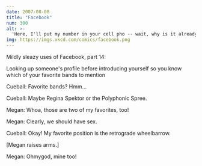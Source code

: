 ```yaml
---
date: 2007-08-08
title: "Facebook"
num: 300
alt: >-
  'Here, I'll put my number in your cell pho -- wait, why is it already here?'
img: https://imgs.xkcd.com/comics/facebook.png
---
```

Mildly sleazy uses of Facebook, part 14:

Looking up someone's profile before introducing yourself so you know which of your favorite bands to mention

Cueball: Favorite bands? Hmm...

Cueball: Maybe Regina Spektor or the Polyphonic Spree.

Megan: Whoa, those are two of my favorites, too!

Megan: Clearly, we should have sex.

Cueball: Okay! My favorite position is the retrograde wheelbarrow.

[Megan raises arms.]

Megan: Ohmygod, mine too!
